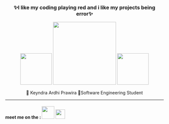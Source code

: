 <h3 align="center"> ✨I like my coding playing red and i like my projects being error✨</h3>


<p align="center">
  <img width="100px" src="https://media4.giphy.com/media/v1.Y2lkPTc5MGI3NjExOXJ6OXFubXNicmVxZmJzZ2VneDV5cnZ4MHNmaTFuajV3NnlhOXc4eiZlcD12MV9pbnRlcm5hbF9naWZfYnlfaWQmY3Q9Zw/BK1EfIsdkKZMY/giphy.gif">
<img width="200px" src="https://media2.giphy.com/media/v1.Y2lkPTc5MGI3NjExczhvb3JybWFmYW1vc3poNThwY3htdTgxcjU4eDRuNTFqbXJ5eDlheSZlcD12MV9pbnRlcm5hbF9naWZfYnlfaWQmY3Q9Zw/lJNoBCvQYp7nq/giphy.gif"> 
  <img width="100px" src="https://media0.giphy.com/media/v1.Y2lkPTc5MGI3NjExMDBzejRzMDN1djk4M3dmODZ2ZHlhcDZxcXdycXVkN3EwZ2Z5ZzE3MyZlcD12MV9pbnRlcm5hbF9naWZfYnlfaWQmY3Q9Zw/Dg4TxjYikCpiGd7tYs/giphy.gif">
</p>

<p align="center">🗿 Keyndra Ardhi Prawira 🔱Software Engineering Student</p>
<hr>
<h4>meet me on the : <a href="https://www.tiktok.com/@domgeee_?lang=id-ID"><img width="40px" src="https://encrypted-tbn0.gstatic.com/images?q=tbn:ANd9GcQFWrR5v9UFxMrG0lwAPuJwNMY_YlOgG7f7lA&s"></a>
  <a href="https://www.instagram.com/keyy_bjr/"> <img width="30px" src="https://upload.wikimedia.org/wikipedia/commons/thumb/a/a5/Instagram_icon.png/1200px-Instagram_icon.png"></a> </h4>
<!---
KeyndraPrawira/KeyndraPrawira is a ✨ special ✨ repository because its `README.md` (this file) appears on your GitHub profile.
You can click the Preview link to take a look at your changes.
--->
